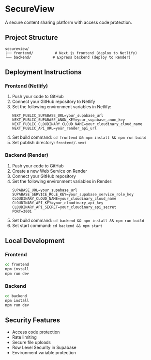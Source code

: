 # SecureView

A secure content sharing platform with access code protection.

## Project Structure

```
secureview/
├── frontend/          # Next.js frontend (deploy to Netlify)
└── backend/          # Express backend (deploy to Render)
```

## Deployment Instructions

### Frontend (Netlify)

1. Push your code to GitHub
2. Connect your GitHub repository to Netlify
3. Set the following environment variables in Netlify:
   ```
   NEXT_PUBLIC_SUPABASE_URL=your_supabase_url
   NEXT_PUBLIC_SUPABASE_ANON_KEY=your_supabase_anon_key
   NEXT_PUBLIC_CLOUDINARY_CLOUD_NAME=your_cloudinary_cloud_name
   NEXT_PUBLIC_API_URL=your_render_api_url
   ```
4. Set build command: `cd frontend && npm install && npm run build`
5. Set publish directory: `frontend/.next`

### Backend (Render)

1. Push your code to GitHub
2. Create a new Web Service on Render
3. Connect your GitHub repository
4. Set the following environment variables in Render:
   ```
   SUPABASE_URL=your_supabase_url
   SUPABASE_SERVICE_ROLE_KEY=your_supabase_service_role_key
   CLOUDINARY_CLOUD_NAME=your_cloudinary_cloud_name
   CLOUDINARY_API_KEY=your_cloudinary_api_key
   CLOUDINARY_API_SECRET=your_cloudinary_api_secret
   PORT=3001
   ```
5. Set build command: `cd backend && npm install && npm run build`
6. Set start command: `cd backend && npm start`

## Local Development

### Frontend
```bash
cd frontend
npm install
npm run dev
```

### Backend
```bash
cd backend
npm install
npm run dev
```

## Security Features

- Access code protection
- Rate limiting
- Secure file uploads
- Row Level Security in Supabase
- Environment variable protection
